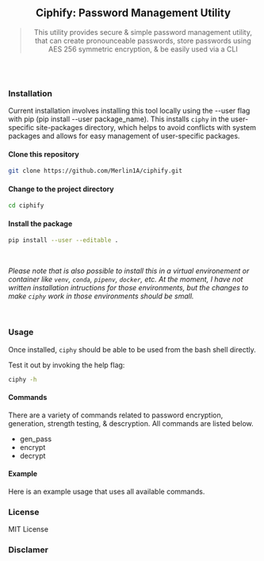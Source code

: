 <div align="center">
  
## Ciphify: Password Management Utility

> This utility provides secure & simple password management utility, that can create pronounceable passwords, store passwords using AES 256 symmetric encryption, & be easily used via a CLI



<div align="left">
<br>
<br>


### Installation

Current installation involves installing this tool locally using the --user flag with pip (pip install --user package_name). This installs `ciphy` in the user-specific site-packages directory, which helps to avoid conflicts with system packages and allows for easy management of user-specific packages.

#### Clone this repository
```bash
git clone https://github.com/Merlin1A/ciphify.git
```

#### Change to the project directory
```bash
cd ciphify
```

#### Install the package
```bash
pip install --user --editable .
```

<br>

*Please note that is also possible to install this in a virtual environement or container like `venv`, `conda`, `pipenv`, `docker`, etc. At the moment, I have not written installation intructions for those environments, but the changes to make `ciphy` work in those environments should be small.*  

<br>


### Usage

Once installed, `ciphy` should be able to be used from the bash shell directly. 

Test it out by invoking the help flag:

```bash
ciphy -h
```

#### Commands

There are a variety of commands related to password encryption, generation, strength testing, & descryption. All commands are listed below.

- gen_pass 
- encrypt
- decrypt

#### Example

Here is an example usage that uses all available commands. 


### License

MIT License

### Disclamer
